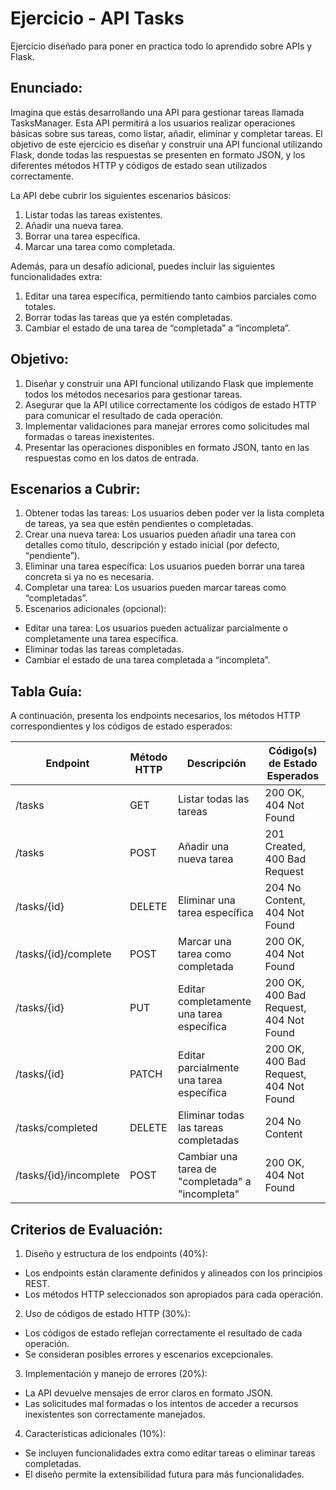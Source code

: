 # Ejercicio - API Tasks
Ejercicio diseñado para poner en practica todo lo aprendido sobre APIs y Flask.
## Enunciado:
Imagina que estás desarrollando una API para gestionar tareas llamada TasksManager. Esta API permitirá a los usuarios realizar operaciones básicas sobre sus tareas, como listar, añadir, eliminar y completar tareas. El objetivo de este ejercicio es diseñar y construir una API funcional utilizando Flask, donde todas las respuestas se presenten en formato JSON, y los diferentes métodos HTTP y códigos de estado sean utilizados correctamente.

La API debe cubrir los siguientes escenarios básicos:
1.	Listar todas las tareas existentes.
2.	Añadir una nueva tarea.
3.	Borrar una tarea específica.
4.	Marcar una tarea como completada.

Además, para un desafío adicional, puedes incluir las siguientes funcionalidades extra:
1.	Editar una tarea específica, permitiendo tanto cambios parciales como totales.
2.	Borrar todas las tareas que ya estén completadas.
3.	Cambiar el estado de una tarea de “completada” a “incompleta”.

## Objetivo:

1.	Diseñar y construir una API funcional utilizando Flask que implemente todos los métodos necesarios para gestionar tareas.
2.  Asegurar que la API utilice correctamente los códigos de estado HTTP para comunicar el resultado de cada operación.
3.	Implementar validaciones para manejar errores como solicitudes mal formadas o tareas inexistentes.
4.	Presentar las operaciones disponibles en formato JSON, tanto en las respuestas como en los datos de entrada.

## Escenarios a Cubrir:

1.	Obtener todas las tareas: Los usuarios deben poder ver la lista completa de tareas, ya sea que estén pendientes o completadas.
2.  Crear una nueva tarea: Los usuarios pueden añadir una tarea con detalles como título, descripción y estado inicial (por defecto, “pendiente”).
3.	Eliminar una tarea específica: Los usuarios pueden borrar una tarea concreta si ya no es necesaria.
4.	Completar una tarea: Los usuarios pueden marcar tareas como “completadas”.
5.	Escenarios adicionales (opcional):
- Editar una tarea: Los usuarios pueden actualizar parcialmente o completamente una tarea específica.
- Eliminar todas las tareas completadas.
- Cambiar el estado de una tarea completada a “incompleta”.

## Tabla Guía:
A continuación, presenta los endpoints necesarios, los métodos HTTP correspondientes y los códigos de estado esperados:

| Endpoint               | Método HTTP | Descripción                                      | Código(s) de Estado Esperados          |
|------------------------|-------------|--------------------------------------------------|----------------------------------------|
| /tasks                | GET         | Listar todas las tareas                          | 200 OK, 404 Not Found                  |
| /tasks                | POST        | Añadir una nueva tarea                           | 201 Created, 400 Bad Request           |
| /tasks/{id}           | DELETE      | Eliminar una tarea específica                    | 204 No Content, 404 Not Found          |
| /tasks/{id}/complete  | POST        | Marcar una tarea como completada                 | 200 OK, 404 Not Found                  |
| /tasks/{id}           | PUT         | Editar completamente una tarea específica        | 200 OK, 400 Bad Request, 404 Not Found |
| /tasks/{id}           | PATCH       | Editar parcialmente una tarea específica         | 200 OK, 400 Bad Request, 404 Not Found |
| /tasks/completed      | DELETE      | Eliminar todas las tareas completadas            | 204 No Content                         |
| /tasks/{id}/incomplete| POST        | Cambiar una tarea de "completada" a "incompleta" | 200 OK, 404 Not Found                  |


## Criterios de Evaluación:
1. Diseño y estructura de los endpoints (40%):
- Los endpoints están claramente definidos y alineados con los principios REST.
- Los métodos HTTP seleccionados son apropiados para cada operación.
2. Uso de códigos de estado HTTP (30%):
- Los códigos de estado reflejan correctamente el resultado de cada operación.
- Se consideran posibles errores y escenarios excepcionales.
3. Implementación y manejo de errores (20%):
- La API devuelve mensajes de error claros en formato JSON.
- Las solicitudes mal formadas o los intentos de acceder a recursos inexistentes son correctamente manejados.
4. Características adicionales (10%):
- Se incluyen funcionalidades extra como editar tareas o eliminar tareas completadas.
- El diseño permite la extensibilidad futura para más funcionalidades.
